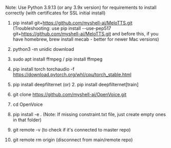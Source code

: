 Note: Use Python 3.9.13 (or any 3.9x version) for requirements to install correctly (with certificates for SSL initial install)

1. pip install git+https://github.com/myshell-ai/MeloTTS.git
(Troubleshooting: use pip install --use-pep517 git+https://github.com/myshell-ai/MeloTTS.git
and before this, if you have homebrew, brew install mecab - better for newer Mac versions)
2. python3 -m unidic download
3. sudo apt install ffmpeg / pip install ffmpeg

1. pip install torch torchaudio -f https://download.pytorch.org/whl/cpu/torch_stable.html
2. pip install deepfilternet
(or) 2. pip install deepfilternet[train]

1. git clone https://github.com/myshell-ai/OpenVoice.git
2. cd OpenVoice
3. pip install -e .
(Note: If missing constraint.txt file, just create empty ones in that folder)
4. git remote -v (to check if it's connected to master repo)
5. git remote rm origin (disconnect from main/remote repo)


